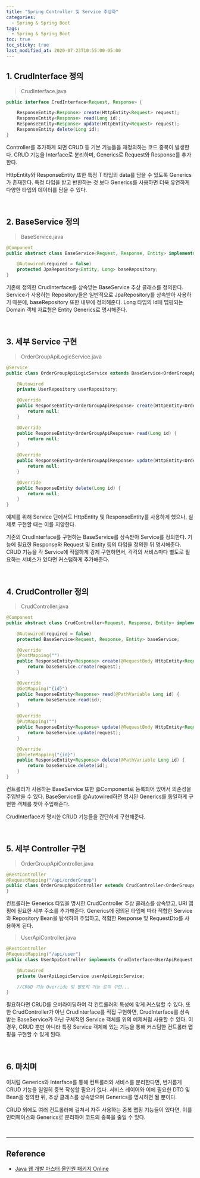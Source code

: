 ```yaml
---
title: "Spring Controller 및 Service 추상화"
categories:
  - Spring & Spring Boot
tags:
  - Spring & Spring Boot
toc: true
toc_sticky: true
last_modified_at: 2020-07-23T10:55:00-05:00
---
```


## 1. CrudInterface 정의

> CrudInterface.java

```java
public interface CrudInterface<Request, Response> {

    ResponseEntity<Response> create(HttpEntity<Request> request);
    ResponseEntity<Response> read(Long id);
    ResponseEntity<Response> update(HttpEntity<Request> request);
    ResponseEntity delete(Long id);
}
```

Controller를 추가하게 되면 CRUD 등 기본 기능들을 재정의하는 코드 중복이 발생한다. CRUD 기능을 Interface로 분리하며, Generics로 Request와 Response를 추가한다.

HttpEntity와 ResponseEntity 또한 특정 T 타입의 data를 담을 수 있도록 Generics가 존재한다. 특정 타입을 받고 반환하는 것 보다 Generics를 사용하면 더욱 유연하게 다양한 타입의 데이터를 담을 수 있다.

<br>

## 2. BaseService 정의

> BaseService.java

```java
@Component
public abstract class BaseService<Request, Response, Entity> implements CrudInterface<Request, Response> {

    @Autowired(required = false)
    protected JpaRepository<Entity, Long> baseRepository;
}
```

기존에 정의한 CrudInterface를 상속받는 BaseService 추상 클래스를 정의한다. Service가 사용하는 Repository들은 일반적으로 JpaRepository를 상속받아 사용하기 때문에, baseRepository 또한 내부에 정의해준다. Long 타입의 Id에 맵핑되는 Domain 객체 자료형은 Entity Generics로 명시해준다.

<br>

## 3. 세부 Service 구현

> OrderGroupApiLogicService.java

```java
@Service
public class OrderGroupApiLogicService extends BaseService<OrderGroupApiRequest, OrderGroupApiResponse, OrderGroup> {

    @Autowired
    private UserRepository userRepository;

    @Override
    public ResponseEntity<OrderGroupApiResponse> create(HttpEntity<OrderGroupApiRequest> request) {
        return null;
    }

    @Override
    public ResponseEntity<OrderGroupApiResponse> read(Long id) {
        return null;
    }

    @Override
    public ResponseEntity<OrderGroupApiResponse> update(HttpEntity<OrderGroupApiRequest> request) {
        return null;
    }

    @Override
    public ResponseEntity delete(Long id) {
        return null;
    }
}
```

예제를 위해 Service 단에서도 HttpEntity 및 ResponseEntity를 사용하게 했으나, 실제로 구현할 때는 이를 지양한다.

기존의 CrudInterface를 구현하는 BaseService를 상속받아 Service를 정의한다. 기능에 필요한 Response와 Request 및 Entity 등의 타입을 정의한 뒤 명시해준다. CRUD 기능을 각 Service에 적절하게 강제 구현하면서, 각각의 서비스마다 별도로 필요하는 서비스가 있다면 커스텀하게 추가해준다.

<br>

## 4. CrudController 정의

> CrudController.java

```java
@Component
public abstract class CrudController<Request, Response, Entity> implements CrudInterface<Request, Response> {

    @Autowired(required = false)
    protected BaseService<Request, Response, Entity> baseService;

    @Override
    @PostMapping("")
    public ResponseEntity<Response> create(@RequestBody HttpEntity<Request> request) {
        return baseService.create(request);
    }

    @Override
    @GetMapping("{id}")
    public ResponseEntity<Response> read(@PathVariable Long id) {
        return baseService.read(id);
    }

    @Override
    @PutMapping("")
    public ResponseEntity<Response> update(@RequestBody HttpEntity<Request> request) {
        return baseService.update(request);
    }

    @Override
    @DeleteMapping("{id}")
    public ResponseEntity<Response> delete(@PathVariable Long id) {
        return baseService.delete(id);
    }
}
```

컨트롤러가 사용하는 BaseService 또한 @Component로 등록되어 있어서 의존성을 주입받을 수 있다. BaseService를 @Autowired하면 명시된 Generics를 동일하게 구현한 객체를 찾아 주입해준다.

CrudInterface가 명시한 CRUD 기능들을 간단하게 구현해준다.

<br>

## 5. 세부 Controller 구현

> OrderGroupApiController.java

```java
@RestController
@RequestMapping("/api/orderGroup")
public class OrderGroupApiController extends CrudController<OrderGroupApiRequest, OrderGroupApiResponse, OrderGroup> {
}
```

컨트롤러는 Generics 타입을 명시한 CrudController 추상 클래스를 상속받고, URI 맵핑에 필요한 세부 주소를 추가해준다. Generics에 정의된 타입에 따라 적합한 Service와 Repository Bean을 탐색하여 주입하고, 적합한 Response 및 RequestDto를 사용하게 된다.

> UserApiController.java

```java
@RestController
@RequestMapping("/api/user")
public class UserApiController implements CrudInterface<UserApiRequest, UserApiResponse> {

    @Autowired
    private UserApiLogicService userApiLogicService;

    //CRUD 기능 Override 및 별도의 기능 로직 구현...
}
```

필요하다면 CRUD를 오버라이딩하여 각 컨트롤러의 특성에 맞게 커스텀할 수 있다. 또한 CrudController가 아닌 CrudInterface를 직접 구현하면, CrudInterface를 상속받는 BaseService가 아닌 구체적인 Service 객체를 위의 예제처럼 사용할 수 있다. 이 경우, CRUD 뿐만 아니라 특정 Service 객체에 있는 기능을 통해 커스텀한 컨트롤러 맵핑을 구현할 수 있게 된다.

<br>

## 6. 마치며

이처럼 Generics와 Interface를 통해 컨트롤러와 서비스를 분리한다면, 번거롭게 CRUD 기능을 일일히 중복 작성할 필요가 없다. 서비스 레이어와 이에 필요한 DTO 및 Bean을 정의한 뒤, 추상 클래스를 상속받으며 Generics를 명시하면 될 뿐이다.

CRUD 외에도 여러 컨트롤러에 걸쳐서 자주 사용하는 중복 맵핑 기능들이 있다면, 이를 인터페이스와 Generics로 분리하여 코드의 중복을 줄일 수 있다.

<br>

---

## Reference

* [Java 웹 개발 마스터 올인원 패키지 Online](https://www.fastcampus.co.kr/dev_online_jvweb)
